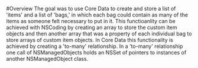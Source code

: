 #Overview
The goal was to use Core Data to create and store a list of 'items' and a list of 'bags,' in which each bag could contain as many of the items as someone felt necessary to put in it.  This functioanlity can be achieved with NSCoding by creating an array to store the custom item objects and then another array that was a property of each individual bag to store arrays of custom item objects.  In Core Data this functionality is achieved by creating a 'to-many' relationship.  In a 'to-many' relationship one call of NSManagedObjects holds an NSSet of pointers to instances of another NSManagedObject class.

